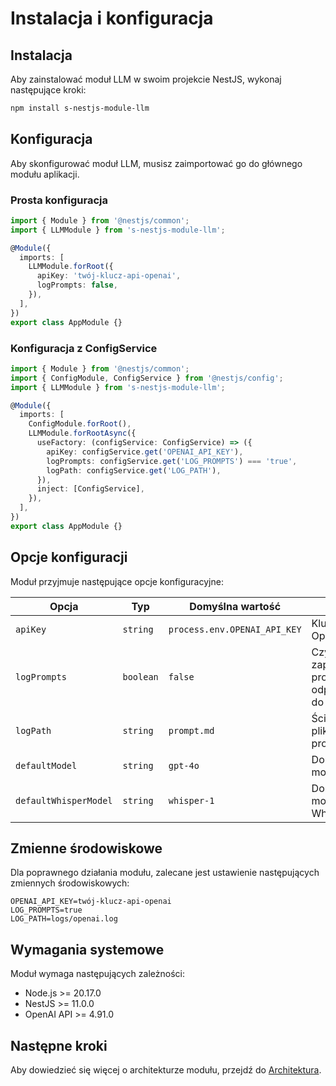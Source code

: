 # Instalacja i konfiguracja

## Instalacja

Aby zainstalować moduł LLM w swoim projekcie NestJS, wykonaj następujące kroki:

```bash
npm install s-nestjs-module-llm
```

## Konfiguracja

Aby skonfigurować moduł LLM, musisz zaimportować go do głównego modułu aplikacji.

### Prosta konfiguracja

```typescript
import { Module } from '@nestjs/common';
import { LLMModule } from 's-nestjs-module-llm';

@Module({
  imports: [
    LLMModule.forRoot({
      apiKey: 'twój-klucz-api-openai',
      logPrompts: false,
    }),
  ],
})
export class AppModule {}
```

### Konfiguracja z ConfigService

```typescript
import { Module } from '@nestjs/common';
import { ConfigModule, ConfigService } from '@nestjs/config';
import { LLMModule } from 's-nestjs-module-llm';

@Module({
  imports: [
    ConfigModule.forRoot(),
    LLMModule.forRootAsync({
      useFactory: (configService: ConfigService) => ({
        apiKey: configService.get('OPENAI_API_KEY'),
        logPrompts: configService.get('LOG_PROMPTS') === 'true',
        logPath: configService.get('LOG_PATH'),
      }),
      inject: [ConfigService],
    }),
  ],
})
export class AppModule {}
```

## Opcje konfiguracji

Moduł przyjmuje następujące opcje konfiguracyjne:

| Opcja                 | Typ       | Domyślna wartość             | Opis                                        |
| --------------------- | --------- | ---------------------------- | ------------------------------------------- |
| `apiKey`              | `string`  | `process.env.OPENAI_API_KEY` | Klucz API OpenAI                            |
| `logPrompts`          | `boolean` | `false`                      | Czy zapisywać prompty i odpowiedzi do pliku |
| `logPath`             | `string`  | `prompt.md`                  | Ścieżka do pliku logów promptów             |
| `defaultModel`        | `string`  | `gpt-4o`                     | Domyślny model GPT                          |
| `defaultWhisperModel` | `string`  | `whisper-1`                  | Domyślny model Whisper                      |

## Zmienne środowiskowe

Dla poprawnego działania modułu, zalecane jest ustawienie następujących zmiennych środowiskowych:

```
OPENAI_API_KEY=twój-klucz-api-openai
LOG_PROMPTS=true
LOG_PATH=logs/openai.log
```

## Wymagania systemowe

Moduł wymaga następujących zależności:

- Node.js >= 20.17.0
- NestJS >= 11.0.0
- OpenAI API >= 4.91.0

## Następne kroki

Aby dowiedzieć się więcej o architekturze modułu, przejdź do [Architektura](./architektura.md).
